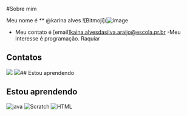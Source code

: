 #Sobre mim 

Meu nome é ** @karina alves
![Bitmoji](![image](https://user-images.githubusercontent.com/104521920/169830042-337b1ccc-9dd7-4eda-9426-740b377ff713.png)

- Meu contato é [email]kaina.alvesdasilva.araijo@escola.pr.br
-Meu interesse é programação. Raquiar

## Contatos
<a href="karina alve da silva araujo" target="_blank"><img src="https://img.shields.io/badge/-Instagram-%23E4405F?style=for-the-badge&logo=instagram&logoColor=white" target="_blank"></a>
<a href = "karina.alvesdasilva.araujo@escola.pr.gov.br"><img src="https://img.shields.io/badge/Gmail-D14836?style=for-the-badge&logo=gmail&logoColor=white" target="_blank"></a>## Estou aprendendo

## Estou aprendendo
![java](https://img.shields.io/badge/JavaScript-323330?style=for-the-badge&logo=javascript&logoColor=F7DF1E)
![Scratch](https://img.shields.io/badge/Scratch-4D97FF?style=for-the-badge&logo=Scratch&logoColor=white)
![HTML](https://img.shields.io/badge/HTML5-E34F26?style=for-the-badge&logo=html5&logoColor=white)

